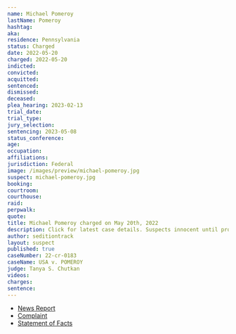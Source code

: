 ```yaml
---
name: Michael Pomeroy
lastName: Pomeroy
hashtag:
aka:
residence: Pennsylvania
status: Charged
date: 2022-05-20
charged: 2022-05-20
indicted:
convicted:
acquitted:
sentenced:
dismissed:
deceased:
plea_hearing: 2023-02-13
trial_date:
trial_type:
jury_selection:
sentencing: 2023-05-08
status_conference:
age:
occupation:
affiliations:
jurisdiction: Federal
image: /images/preview/michael-pomeroy.jpg
suspect: michael-pomeroy.jpg
booking:
courtroom:
courthouse:
raid:
perpwalk:
quote:
title: Michael Pomeroy charged on May 20th, 2022
description: Click for latest case details. Suspects innocent until proven guilty.
author: seditiontrack
layout: suspect
published: true
caseNumber: 22-cr-0183
caseName: USA v. POMEROY
judge: Tanya S. Chutkan
videos:
charges:
sentence:
---
```

- [News Report](https://www.ydr.com/story/news/2022/05/24/brian-korte-york-haven-lynwood-nester-dillsburg-charged-capitol-riots/65357319007/)
- [Complaint](https://www.justice.gov/usao-dc/case-multi-defendant/file/1507521/download)
- [Statement of Facts](https://www.justice.gov/usao-dc/case-multi-defendant/file/1507526/download)

